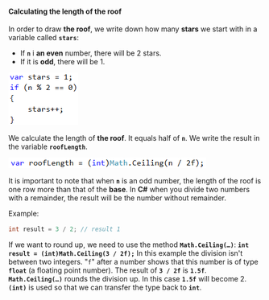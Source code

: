 #### Calculating the length of the roof

In order to draw **the roof**, we write down how many **stars** we start with in a variable called **`stars`**:
* If **`n`** i **an even** number, there will be 2 stars.
* If it is **odd**, there will be 1.

![](/assets/chapter-6-images/09.House-03.png)

We calculate the length of **the roof**. It equals half of **`n`**. We write the result in the variable  **`roofLength`**.

![](/assets/chapter-6-images/09.House-04.png)

It is important to note that when **`n`** is an odd number, the length of the roof is one row more than that of the **base**. In **C#** when you divide two numbers with a remainder, the result will be the number without remainder.

Example:

```csharp
int result = 3 / 2; // result 1
```

If we want to round up, we need to use the method **`Math.Ceiling(…)`**:
**`int result = (int)Math.Ceiling(3 / 2f);`**
In this example the division isn't between two integers. "`f`" after a number shows that this number is of type **`float`** (a floating point number). The result of **`3 / 2f`** is **`1.5f`**. **`Math.Ceiling(…)`** rounds the division up. In this case **`1.5f`** will become 2. **`(int)`** is used so that we can transfer the type back to **`int`**.
